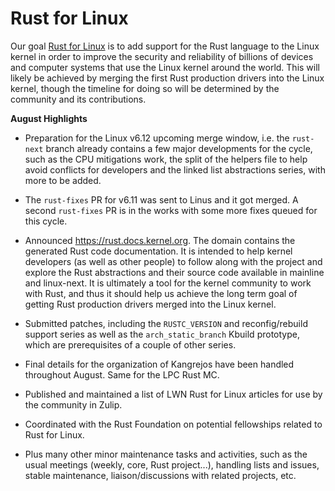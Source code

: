 # Rust for Linux
  
Our goal [Rust for Linux](https://rust-for-linux.com) is to add support for the Rust language to the Linux kernel in order to improve the security and reliability of billions of devices and computer systems that use the Linux kernel around the world. This will likely be achieved by merging the first Rust production drivers into the Linux kernel, though the timeline for doing so will be determined by the community and its contributions. 


**August Highlights**


  - Preparation for the Linux v6.12 upcoming merge window, i.e. the
`rust-next` branch already contains a few major developments for the
cycle, such as the CPU mitigations work, the split of the helpers file
to help avoid conflicts for developers and the linked list
abstractions series, with more to be added.

  - The `rust-fixes` PR for v6.11 was sent to Linus and it got merged.
A second `rust-fixes` PR is in the works with some more fixes queued
for this cycle.
 
 
  - Announced https://rust.docs.kernel.org. The domain contains the generated Rust code documentation. It is
intended to help kernel developers (as well as other people) to follow
along with the project and explore the Rust abstractions and their
source code available in mainline and linux-next. It is ultimately a
tool for the kernel community to work with Rust, and thus it should
help us achieve the long term goal of getting Rust production drivers
merged into the Linux kernel.

  - Submitted patches, including the `RUSTC_VERSION` and
reconfig/rebuild support series as well as the `arch_static_branch`
Kbuild prototype, which are prerequisites of a couple of other series.

  - Final details for the organization of Kangrejos have been handled
throughout August. Same for the LPC Rust MC.

  - Published and maintained a list of LWN Rust for Linux articles for
use by the community in Zulip.

  - Coordinated with the Rust Foundation on potential fellowships
related to Rust for Linux.

  - Plus many other minor maintenance tasks and activities, such as
the usual meetings (weekly, core, Rust project...), handling lists and
issues, stable maintenance, liaison/discussions with related projects,
etc.
